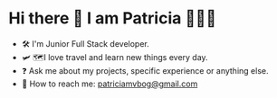 # Hi there 👋 I am Patricia 👩🏻‍💻

<!--![developer](./images/developer.png)-->

- 🛠 I'm Junior Full Stack developer.
- 🛩 🗺I love travel and learn new things every day.
- ❓ Ask me about my projects, specific experience or anything else.
- 📩 How to reach me: patriciamvbog@gmail.com 


<!--
**patriciabog/patriciabog** is a ✨ _special_ ✨ repository because its `README.md` (this file) appears on your GitHub profile.

Here are some ideas to get you started:

- 🔭 I’m currently working on ...
- 🌱 I’m currently learning ...
- 👯 I’m looking to collaborate on ...
- 🤔 I’m looking for help with ...
- 💬 Ask me about ...
- 📫 How to reach me: ...
- 😄 Pronouns: ...
- ⚡ Fun fact: ...
-->
